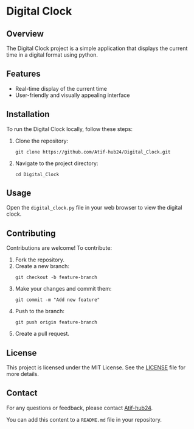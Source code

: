 # Digital Clock

## Overview
The Digital Clock project is a simple application that displays the current time in a digital format using python.

## Features
- Real-time display of the current time
- User-friendly and visually appealing interface

## Installation
To run the Digital Clock locally, follow these steps:

1. Clone the repository:
   ```
   git clone https://github.com/Atif-hub24/Digital_Clock.git
   ```
2. Navigate to the project directory:
   ```
   cd Digital_Clock
   ```

## Usage
Open the `digital_clock.py` file in your web browser to view the digital clock.

## Contributing
Contributions are welcome! To contribute:

1. Fork the repository.
2. Create a new branch:
   ```
   git checkout -b feature-branch
   ```
3. Make your changes and commit them:
   ```
   git commit -m "Add new feature"
   ```
4. Push to the branch:
   ```
   git push origin feature-branch
   ```
5. Create a pull request.

## License
This project is licensed under the MIT License. See the [LICENSE](LICENSE) file for more details.

## Contact
For any questions or feedback, please contact [Atif-hub24](https://github.com/Atif-hub24).

You can add this content to a `README.md` file in your repository.
